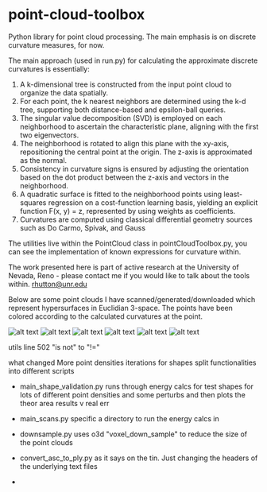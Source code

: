 # point-cloud-toolbox


Python library for point cloud processing. The main emphasis is on discrete curvature measures, for now. 

The main approach (used in run.py) for calculating the approximate discrete curvatures is essentially:
1. A k-dimensional tree is constructed from the input point cloud to organize the data spatially.
2. For each point, the k nearest neighbors are determined using the k-d tree, supporting both distance-based and epsilon-ball queries.
3. The singular value decomposition (SVD) is employed on each neighborhood to ascertain the characteristic plane, aligning with the first two eigenvectors.
4. The neighborhood is rotated to align this plane with the xy-axis, repositioning the central point at the origin. The z-axis is approximated as the normal.
5. Consistency in curvature signs is ensured by adjusting the orientation based on the dot product between the z-axis and vectors in the neighborhood.
6. A quadratic surface is fitted to the neighborhood points using least-squares regression on a cost-function learning basis, yielding an explicit function F(x, y) = z, represented by using weights as coefficients.
7. Curvatures are computed using classical differential geometry sources such as Do Carmo, Spivak, and Gauss

The utilities live within the PointCloud class in pointCloudToolbox.py, you can see the implementation of known expressions for curvature within.

The work presented here is part of active research at the University of Nevada, Reno - please contact me if you would like to talk about the tools within.
rhutton@unr.edu

Below are some point clouds I have scanned/generated/downloaded which represent hypersurfaces in Euclidian 3-space. The points have been colored according to the calculated curvatures at the point.

![alt text](https://github.com/masnottuh/point-cloud-toolbox/blob/main/img/bunny1.png)
![alt text](https://github.com/masnottuh/point-cloud-toolbox/blob/main/img/bunny2.png)
![alt text](https://github.com/masnottuh/point-cloud-toolbox/blob/main/img/carton1.png)
![alt text](https://github.com/masnottuh/point-cloud-toolbox/blob/main/img/carton2.png)
![alt text](https://github.com/masnottuh/point-cloud-toolbox/blob/main/img/sridge.png)
![alt text](https://github.com/masnottuh/point-cloud-toolbox/blob/main/img/torus.png)



utils line 502 "is not" to "!="

what changed
More point densities iterations for shapes
split functionalities into different scripts
 - main_shape_validation.py runs through energy calcs for test shapes for lots of different point densities and some perturbs and then plots the theor area results v real err

- main_scans.py specific a directory to run the energy calcs in

- downsample.py uses o3d "voxel_down_sample" to reduce the size of the point clouds

- convert_asc_to_ply.py as it says on the tin. Just changing the headers of the underlying text files

- 
